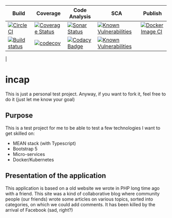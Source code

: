 |  Build | Coverage  | Code Analysis   | SCA | Publish  |
|---|---|---|---|---|
|[![CircleCI](https://dl.circleci.com/status-badge/img/gh/tuanicom/incap/tree/master.svg?style=svg)](https://dl.circleci.com/status-badge/redirect/gh/tuanicom/incap/tree/master)   | [![Coverage Status](https://coveralls.io/repos/github/tuanicom/incap/badge.svg?branch=master)](https://coveralls.io/github/tuanicom/incap?branch=master)  |  [![Sonar Status](https://sonarcloud.io/api/project_badges/measure?project=tuanicom_incap&metric=alert_status)](https://sonarcloud.io/dashboard?id=tuanicom_incap) | [![Known Vulnerabilities](https://snyk.io/test/github/tuanicom/incap/badge.svg?targetFile=backend%2Fpackage.json)](https://snyk.io/test/github/tuanicom/incap?targetFile=backend%2Fpackage.json) |[![Docker Image CI](https://github.com/tuanicom/incap/actions/workflows/docker-image.yml/badge.svg)](https://github.com/tuanicom/incap/actions/workflows/docker-image.yml) |
|[![Build status](https://ci.appveyor.com/api/projects/status/x9dtpjle2v6afiwf?svg=true)](https://ci.appveyor.com/project/tuanicom/incap)   | [![codecov](https://codecov.io/gh/tuanicom/incap/branch/master/graph/badge.svg)](https://codecov.io/gh/tuanicom/incap)  |  [![Codacy Badge](https://app.codacy.com/project/badge/Grade/0f7609d8534e4ca89dbda6af634166a9)](https://www.codacy.com/gh/tuanicom/incap/dashboard?utm_source=github.com&amp;utm_medium=referral&amp;utm_content=tuanicom/incap&amp;utm_campaign=Badge_Grade) | [![Known Vulnerabilities](https://snyk.io/test/github/tuanicom/incap/badge.svg?targetFile=frontend%2Fpackage.json)](https://snyk.io/test/github/tuanicom/incap?targetFile=frontend%2Fpackage.json) |
|   

# incap

This is just a personal test project. Anyway, if you want to fork it, feel free to do it (just let me know your goal)

## Purpose
This is a test project for me to be able to test a few technologies I want to get skilled on:
* MEAN stack (with Typescript) 
* Bootstrap 5
* Micro-services
* Docker/Kubernetes

## Presentation of the application
This application is based on a old website we wrote in PHP long time ago with a friend. 
This site was a kind of collaborative blog where community people (our friends) wrote some articles on various topics, sorted into categories, on which we could add comments. 
It has been killed by the arrival of Facebook (sad, right?)
